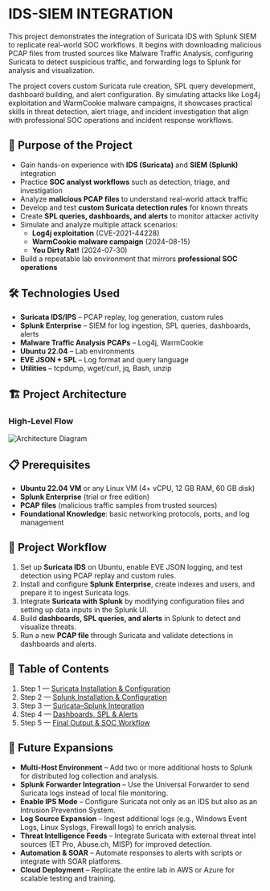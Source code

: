 # IDS-SIEM INTEGRATION
This project demonstrates the integration of Suricata IDS with Splunk SIEM to replicate real-world SOC workflows. It begins with downloading malicious PCAP files from trusted sources like Malware Traffic Analysis, configuring Suricata to detect suspicious traffic, and forwarding logs to Splunk for analysis and visualization.

The project covers custom Suricata rule creation, SPL query development, dashboard building, and alert configuration. By simulating attacks like Log4j exploitation and WarmCookie malware campaigns, it showcases practical skills in threat detection, alert triage, and incident investigation that align with professional SOC operations and incident response workflows.

## 🎯 Purpose of the Project  

- Gain hands-on experience with **IDS (Suricata)** and **SIEM (Splunk)** integration  
- Practice **SOC analyst workflows** such as detection, triage, and investigation  
- Analyze **malicious PCAP files** to understand real-world attack traffic  
- Develop and test **custom Suricata detection rules** for known threats  
- Create **SPL queries, dashboards, and alerts** to monitor attacker activity  
- Simulate and analyze multiple attack scenarios:  
  - **Log4j exploitation** (CVE-2021-44228)  
  - **WarmCookie malware campaign** (2024-08-15)
  - **You Dirty Rat!** (2024-07-30)  
- Build a repeatable lab environment that mirrors **professional SOC operations**  
 
## 🛠️ Technologies Used  

- **Suricata IDS/IPS** – PCAP replay, log generation, custom rules  
- **Splunk Enterprise** – SIEM for log ingestion, SPL queries, dashboards, alerts  
- **Malware Traffic Analysis PCAPs** – Log4j, WarmCookie 
- **Ubuntu 22.04** – Lab environments  
- **EVE JSON + SPL** – Log format and query language  
- **Utilities** – tcpdump, wget/curl, jq, Bash, unzip  

## 🏗️ Project Architecture

### High-Level Flow

![Architecture Diagram](https://github.com/user-attachments/assets/d9cae879-4264-42c9-8ef6-d99771cdcaf0)

## 📋 Prerequisites  

- **Ubuntu 22.04 VM** or any Linux VM (4+ vCPU, 12 GB RAM, 60 GB disk)  
- **Splunk Enterprise** (trial or free edition)  
- **PCAP files** (malicious traffic samples from trusted sources)  
- **Foundational Knowledge**: basic networking protocols, ports, and log management  

## 🚀 Project Workflow  

1. Set up **Suricata IDS** on Ubuntu, enable EVE JSON logging, and test detection using PCAP replay and custom rules. <br>
2. Install and configure **Splunk Enterprise**, create indexes and users, and prepare it to ingest Suricata logs.  
3. Integrate **Suricata with Splunk** by modifying configuration files and setting up data inputs in the Splunk UI.  
4. Build **dashboards, SPL queries, and alerts** in Splunk to detect and visualize threats.  
5. Run a new **PCAP file** through Suricata and validate detections in dashboards and alerts.

## 📑 Table of Contents  

1. Step 1 — <a href="https://github.com/punnakavyasri-cyber/ids-siem-integration/blob/main/SuricataSetup.md"> Suricata Installation & Configuration </a>   
2. Step 2 — <a href="https://github.com/punnakavyasri-cyber/ids-siem-integration/blob/main/SplunkSetup.md"> Splunk Installation & Configuration </a>  
3. Step 3 — <a href="https://github.com/punnakavyasri-cyber/ids-siem-integration/blob/main/SuricataSplunkIntegration.md"> Suricata–Splunk Integration </a>  
4. Step 4 — <a href="https://github.com/punnakavyasri-cyber/ids-siem-integration/blob/main/SplunkGUI.md"> Dashboards, SPL & Alerts </a>
5. Step 5 — <a href="https://github.com/punnakavyasri-cyber/ids-siem-integration/blob/main/FinalOutput.md"> Final Output & SOC Workflow </a>

## 🔮 Future Expansions  

- **Multi-Host Environment** – Add two or more additional hosts to Splunk for distributed log collection and analysis.  
- **Splunk Forwarder Integration** – Use the Universal Forwarder to send Suricata logs instead of local file monitoring.  
- **Enable IPS Mode** – Configure Suricata not only as an IDS but also as an Intrusion Prevention System.  
- **Log Source Expansion** – Ingest additional logs (e.g., Windows Event Logs, Linux Syslogs, Firewall logs) to enrich analysis.  
- **Threat Intelligence Feeds** – Integrate Suricata with external threat intel sources (ET Pro, Abuse.ch, MISP) for improved detection.  
- **Automation & SOAR** – Automate responses to alerts with scripts or integrate with SOAR platforms.  
- **Cloud Deployment** – Replicate the entire lab in AWS or Azure for scalable testing and training.  
